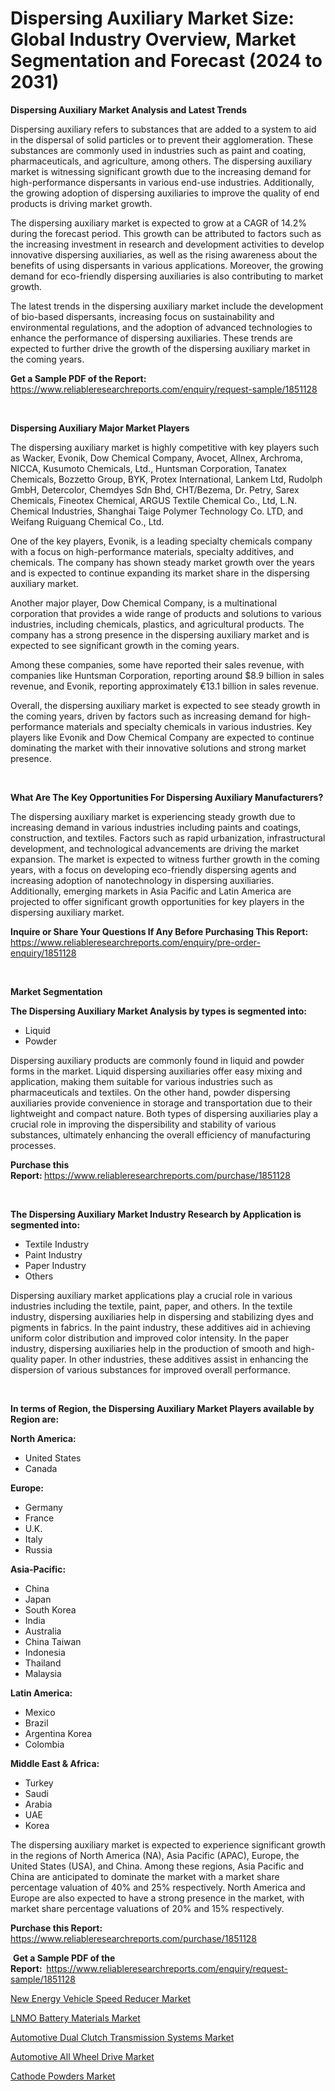 <p><h1>Dispersing Auxiliary Market Size: Global Industry Overview, Market Segmentation and Forecast (2024 to 2031)</h1></p><p><strong>Dispersing Auxiliary Market Analysis and Latest Trends</strong></p>
<p><p>Dispersing auxiliary refers to substances that are added to a system to aid in the dispersal of solid particles or to prevent their agglomeration. These substances are commonly used in industries such as paint and coating, pharmaceuticals, and agriculture, among others. The dispersing auxiliary market is witnessing significant growth due to the increasing demand for high-performance dispersants in various end-use industries. Additionally, the growing adoption of dispersing auxiliaries to improve the quality of end products is driving market growth.</p><p>The dispersing auxiliary market is expected to grow at a CAGR of 14.2% during the forecast period. This growth can be attributed to factors such as the increasing investment in research and development activities to develop innovative dispersing auxiliaries, as well as the rising awareness about the benefits of using dispersants in various applications. Moreover, the growing demand for eco-friendly dispersing auxiliaries is also contributing to market growth.</p><p>The latest trends in the dispersing auxiliary market include the development of bio-based dispersants, increasing focus on sustainability and environmental regulations, and the adoption of advanced technologies to enhance the performance of dispersing auxiliaries. These trends are expected to further drive the growth of the dispersing auxiliary market in the coming years.</p></p>
<p><strong>Get a Sample PDF of the Report:&nbsp;</strong> <a href="https://www.reliableresearchreports.com/enquiry/request-sample/1851128">https://www.reliableresearchreports.com/enquiry/request-sample/1851128</a></p>
<p>&nbsp;</p>
<p><strong>Dispersing Auxiliary Major Market Players</strong></p>
<p><p>The dispersing auxiliary market is highly competitive with key players such as Wacker, Evonik, Dow Chemical Company, Avocet, Allnex, Archroma, NICCA, Kusumoto Chemicals, Ltd., Huntsman Corporation, Tanatex Chemicals, Bozzetto Group, BYK, Protex International, Lankem Ltd, Rudolph GmbH, Detercolor, Chemdyes Sdn Bhd, CHT/Bezema, Dr. Petry, Sarex Chemicals, Fineotex Chemical, ARGUS Textile Chemical Co., Ltd, L.N. Chemical Industries, Shanghai Taige Polymer Technology Co. LTD, and Weifang Ruiguang Chemical Co., Ltd.</p><p>One of the key players, Evonik, is a leading specialty chemicals company with a focus on high-performance materials, specialty additives, and chemicals. The company has shown steady market growth over the years and is expected to continue expanding its market share in the dispersing auxiliary market.</p><p>Another major player, Dow Chemical Company, is a multinational corporation that provides a wide range of products and solutions to various industries, including chemicals, plastics, and agricultural products. The company has a strong presence in the dispersing auxiliary market and is expected to see significant growth in the coming years.</p><p>Among these companies, some have reported their sales revenue, with companies like Huntsman Corporation, reporting around $8.9 billion in sales revenue, and Evonik, reporting approximately €13.1 billion in sales revenue.</p><p>Overall, the dispersing auxiliary market is expected to see steady growth in the coming years, driven by factors such as increasing demand for high-performance materials and specialty chemicals in various industries. Key players like Evonik and Dow Chemical Company are expected to continue dominating the market with their innovative solutions and strong market presence.</p></p>
<p>&nbsp;</p>
<p><strong>What Are The Key Opportunities For Dispersing Auxiliary Manufacturers?</strong></p>
<p><p>The dispersing auxiliary market is experiencing steady growth due to increasing demand in various industries including paints and coatings, construction, and textiles. Factors such as rapid urbanization, infrastructural development, and technological advancements are driving the market expansion. The market is expected to witness further growth in the coming years, with a focus on developing eco-friendly dispersing agents and increasing adoption of nanotechnology in dispersing auxiliaries. Additionally, emerging markets in Asia Pacific and Latin America are projected to offer significant growth opportunities for key players in the dispersing auxiliary market.</p></p>
<p><strong>Inquire or Share Your Questions If Any Before Purchasing This Report:</strong> <a href="https://www.reliableresearchreports.com/enquiry/pre-order-enquiry/1851128">https://www.reliableresearchreports.com/enquiry/pre-order-enquiry/1851128</a></p>
<p>&nbsp;</p>
<p><strong>Market Segmentation</strong></p>
<p><strong>The Dispersing Auxiliary Market Analysis by types is segmented into:</strong></p>
<p><ul><li>Liquid</li><li>Powder</li></ul></p>
<p><p>Dispersing auxiliary products are commonly found in liquid and powder forms in the market. Liquid dispersing auxiliaries offer easy mixing and application, making them suitable for various industries such as pharmaceuticals and textiles. On the other hand, powder dispersing auxiliaries provide convenience in storage and transportation due to their lightweight and compact nature. Both types of dispersing auxiliaries play a crucial role in improving the dispersibility and stability of various substances, ultimately enhancing the overall efficiency of manufacturing processes.</p></p>
<p><strong>Purchase this Report:&nbsp;</strong><a href="https://www.reliableresearchreports.com/purchase/1851128">https://www.reliableresearchreports.com/purchase/1851128</a></p>
<p>&nbsp;</p>
<p><strong>The Dispersing Auxiliary Market Industry Research by Application is segmented into:</strong></p>
<p><ul><li>Textile Industry</li><li>Paint Industry</li><li>Paper Industry</li><li>Others</li></ul></p>
<p><p>Dispersing auxiliary market applications play a crucial role in various industries including the textile, paint, paper, and others. In the textile industry, dispersing auxiliaries help in dispersing and stabilizing dyes and pigments in fabrics. In the paint industry, these additives aid in achieving uniform color distribution and improved color intensity. In the paper industry, dispersing auxiliaries help in the production of smooth and high-quality paper. In other industries, these additives assist in enhancing the dispersion of various substances for improved overall performance.</p></p>
<p>&nbsp;</p>
<p><strong>In terms of Region, the Dispersing Auxiliary Market Players available by Region are:</strong></p>
<p>
    <p> <strong> North America: </strong>
        <ul>
            <li>United States</li>
            <li>Canada</li>
        </ul>
        </p> 
    <p> <strong> Europe: </strong>
        <ul>
            <li>Germany</li>
            <li>France</li>
            <li>U.K.</li>
            <li>Italy</li>
            <li>Russia</li>
        </ul>
        </p> 
    <p> <strong> Asia-Pacific: </strong>
        <ul>
            <li>China</li>
            <li>Japan</li>
            <li>South Korea</li>
            <li>India</li>
            <li>Australia</li>
            <li>China Taiwan</li>
            <li>Indonesia</li>
            <li>Thailand</li>
            <li>Malaysia</li>
        </ul>
        </p> 
    <p> <strong> Latin America: </strong>
        <ul>
            <li>Mexico</li>
            <li>Brazil</li>
            <li>Argentina Korea</li>
            <li>Colombia</li>
        </ul>
        </p> 
    <p> <strong> Middle East & Africa: </strong>
        <ul>
            <li>Turkey</li>
            <li>Saudi</li>
            <li>Arabia</li>
            <li>UAE</li>
            <li>Korea</li>
        </ul>
    </p>
    </p>
<p><p>The dispersing auxiliary market is expected to experience significant growth in the regions of North America (NA), Asia Pacific (APAC), Europe, the United States (USA), and China. Among these regions, Asia Pacific and China are anticipated to dominate the market with a market share percentage valuation of 40% and 25% respectively. North America and Europe are also expected to have a strong presence in the market, with market share percentage valuations of 20% and 15% respectively.</p></p>
<p><strong>Purchase this Report: </strong><a href="https://www.reliableresearchreports.com/purchase/1851128">https://www.reliableresearchreports.com/purchase/1851128</a></p>
<p>&nbsp;<strong>Get a Sample PDF of the Report:&nbsp;&nbsp;</strong><a href="https://www.reliableresearchreports.com/enquiry/request-sample/1851128">https://www.reliableresearchreports.com/enquiry/request-sample/1851128</a></p>
<p><strong></strong></p>
<p><p><a href="https://github.com/Sinjinluong3e0awx2m195k76/Market-Research-Report-List-1/blob/main/new-energy-vehicle-speed-reducer-market.md">New Energy Vehicle Speed Reducer Market</a></p><p><a href="https://issuu.com/reportprime-2/docs/lnmo-battery-materials-market-size-2030.pptx">LNMO Battery Materials Market</a></p><p><a href="https://github.com/shotows/Market-Research-Report-List-1/blob/main/automotive-dual-clutch-transmission-systems-market.md">Automotive Dual Clutch Transmission Systems Market</a></p><p><a href="https://github.com/CliffMedina6/Market-Research-Report-List-3/blob/main/automotive-all-wheel-drive-market.md">Automotive All Wheel Drive Market</a></p><p><a href="https://issuu.com/reportprime-2/docs/cathode-powders-market-size-2030.pptx">Cathode Powders Market</a></p></p>